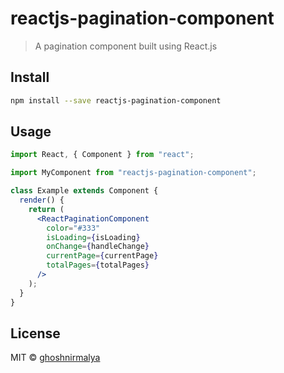 # reactjs-pagination-component

> A pagination component built using React.js

## Install

```bash
npm install --save reactjs-pagination-component
```

## Usage

```jsx
import React, { Component } from "react";

import MyComponent from "reactjs-pagination-component";

class Example extends Component {
  render() {
    return (
      <ReactPaginationComponent
        color="#333"
        isLoading={isLoading}
        onChange={handleChange}
        currentPage={currentPage}
        totalPages={totalPages}
      />
    );
  }
}
```

## License

MIT © [ghoshnirmalya](https://github.com/ghoshnirmalya)
